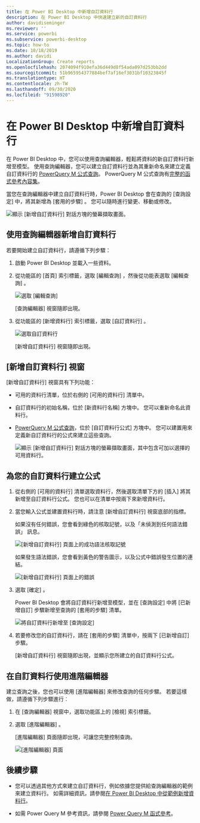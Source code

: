 ```yaml
---
title: 在 Power BI Desktop 中新增自訂資料行
description: 在 Power BI Desktop 中快速建立新的自訂資料行
author: davidiseminger
ms.reviewer: ''
ms.service: powerbi
ms.subservice: powerbi-desktop
ms.topic: how-to
ms.date: 10/18/2019
ms.author: davidi
LocalizationGroup: Create reports
ms.openlocfilehash: 2074094f910efa36d449d8f54ada097d253bb2dd
ms.sourcegitcommit: 51b965954377884bef7af16ef3031bf10323845f
ms.translationtype: HT
ms.contentlocale: zh-TW
ms.lasthandoff: 09/30/2020
ms.locfileid: "91598920"
---
```

# <a name="add-a-custom-column-in-power-bi-desktop"></a>在 Power BI Desktop 中新增自訂資料行

在 Power BI Desktop 中，您可以使用查詢編輯器，輕鬆將資料的新自訂資料行新增至模型。 使用查詢編輯器，您可以建立自訂資料行並為其重新命名來建立定義自訂資料行的 [PowerQuery M 公式查詢](/powerquery-m/quick-tour-of-the-power-query-m-formula-language)。 PowerQuery M 公式查詢有[完整的函式參考內容集](/powerquery-m/power-query-m-function-reference)。 

當您在查詢編輯器中建立自訂資料行時，Power BI Desktop 會在查詢的 [查詢設定]  中，將其新增為 [套用的步驟]  。 您可以隨時進行變更、移動或修改。

![顯示 [新增自訂資料行] 對話方塊的螢幕擷取畫面。](media/desktop-add-custom-column/add-custom-column_01.png)

## <a name="use-query-editor-to-add-a-custom-column"></a>使用查詢編輯器新增自訂資料行

若要開始建立自訂資料行，請遵循下列步驟：

1. 啟動 Power BI Desktop 並載入一些資料。

2. 從功能區的 [首頁]  索引標籤，選取 [編輯查詢]  ，然後從功能表選取 [編輯查詢]  。

   ![選取 [編輯查詢]](media/desktop-add-custom-column/add-column-from-example_02.png)

   [查詢編輯器]  視窗隨即出現。 

2. 從功能區的 [新增資料行]  索引標籤，選取 [自訂資料行]  。

   ![選取自訂資料行](media/desktop-add-custom-column/add-custom-column_02.png)

   [新增自訂資料行]  視窗隨即出現。

## <a name="the-add-custom-column-window"></a>[新增自訂資料行] 視窗

[新增自訂資料行]  視窗具有下列功能： 
- 可用的資料行清單，位於右側的 [可用的資料行]  清單中。

- 自訂資料行的初始名稱，位於 [新資料行名稱]  方塊中。 您可以重新命名此資料行。

- [PowerQuery M 公式查詢](/powerquery-m/power-query-m-function-reference)，位於 [自訂資料行公式]  方塊中。 您可以建置用來定義新自訂資料行的公式來建立這些查詢。 

   ![顯示 [新增自訂資料行] 對話方塊的螢幕擷取畫面，其中包含可加以選擇的可用資料行。](media/desktop-add-custom-column/add-custom-column_03.png)

## <a name="create-formulas-for-your-custom-column"></a>為您的自訂資料行建立公式

1. 從右側的 [可用的資料行]  清單選取資料行，然後選取清單下方的 [插入]  將其新增至自訂資料行公式。 您也可以在清單中按兩下來新增資料行。

2. 當您輸入公式並建置資料行時，請注意 [新增自訂資料行]  視窗底部的指標。 

   如果沒有任何錯誤，您會看到綠色的核取記號，以及「未偵測到任何語法錯誤」  訊息。

   ![[新增自訂資料行] 頁面上的成功語法核取記號](media/desktop-add-custom-column/add-custom-column_04.png)

   如果發生語法錯誤，您會看到黃色的警告圖示，以及公式中錯誤發生位置的連結。

   ![[新增自訂資料行] 頁面上的錯誤](media/desktop-add-custom-column/add-custom-column_05.png)

3. 選取 [確定]  。 

   Power BI Desktop 會將自訂資料行新增至模型，並在 [查詢設定]  中將 [已新增自訂]  步驟新增至查詢的 [套用的步驟]  清單。

   ![將自訂資料行新增至 [查詢設定]](media/desktop-add-custom-column/add-custom-column_06.png)

4. 若要修改您的自訂資料行，請在 [套用的步驟]  清單中，按兩下 [已新增自訂]  步驟。 

   [新增自訂資料行]  視窗隨即出現，並顯示您所建立的自訂資料行公式。

## <a name="use-the-advanced-editor-for-custom-columns"></a>在自訂資料行使用進階編輯器

建立查詢之後，您也可以使用 [進階編輯器]  來修改查詢的任何步驟。 若要這樣做，請遵循下列步驟進行︰

1. 在 [查詢編輯器]  視窗中，選取功能區上的 [檢視]  索引標籤。 

2. 選取 [進階編輯器]  。

   [進階編輯器]  頁面隨即出現，可讓您完整控制查詢。 

   ![[進階編輯器] 頁面](media/desktop-add-custom-column/add-custom-column_07.png)

   
## <a name="next-steps"></a>後續步驟

- 您可以透過其他方式來建立自訂資料行，例如依據您提供給查詢編輯器的範例來建立資料行。 如需詳細資訊，請參閱[在 Power BI Desktop 中從範例新增資料行](desktop-add-column-from-example.md)。

- 如需 Power Query M 參考資訊，請參閱 [Power Query M 函式參考](/powerquery-m/power-query-m-function-reference)。